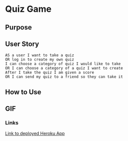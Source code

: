 # Quiz Game

## Purpose



## User Story
```
AS a user I want to take a quiz
OR log in to create my own quiz
I can choose a category of quiz I would like to take 
OR I can choose a category of a quiz I want to create
After I take the quiz I am given a score
OR I can send my quiz to a friend so they can take it
```
## How to Use



## GIF



### Links
[Link to deployed Heroku App](https://gold-team-quiz.herokuapp.com/)